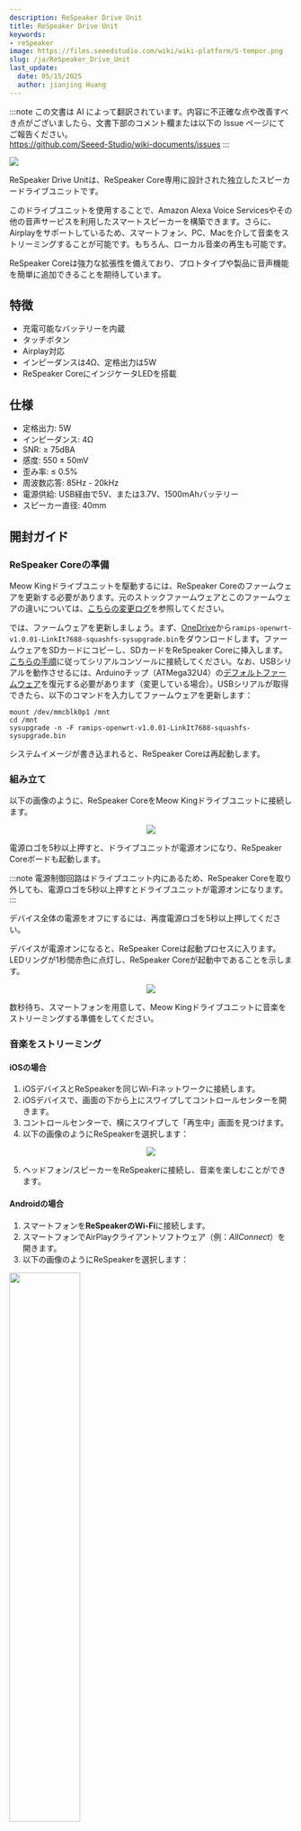 ```yaml
---
description: ReSpeaker Drive Unit
title: ReSpeaker Drive Unit
keywords:
- reSpeaker
image: https://files.seeedstudio.com/wiki/wiki-platform/S-tempor.png
slug: /ja/ReSpeaker_Drive_Unit
last_update:
  date: 05/15/2025
  author: jianjing Huang
---
```

:::note
この文書は AI によって翻訳されています。内容に不正確な点や改善すべき点がございましたら、文書下部のコメント欄または以下の Issue ページにてご報告ください。  
https://github.com/Seeed-Studio/wiki-documents/issues
:::

![](https://files.seeedstudio.com/wiki/ReSpeaker_Drive_Unit/img/Meow_King_Drive_Unit.jpg)

ReSpeaker Drive Unitは、ReSpeaker Core専用に設計された独立したスピーカードライブユニットです。

このドライブユニットを使用することで、Amazon Alexa Voice Servicesやその他の音声サービスを利用したスマートスピーカーを構築できます。さらに、Airplayをサポートしているため、スマートフォン、PC、Macを介して音楽をストリーミングすることが可能です。もちろん、ローカル音楽の再生も可能です。

ReSpeaker Coreは強力な拡張性を備えており、プロトタイプや製品に音声機能を簡単に追加できることを期待しています。

## 特徴

- 充電可能なバッテリーを内蔵
- タッチボタン
- Airplay対応
- インピーダンスは4Ω、定格出力は5W
- ReSpeaker CoreにインジケータLEDを搭載

## 仕様

- 定格出力: 5W
- インピーダンス: 4Ω
- SNR: ≥ 75dBA
- 感度: 550 ± 50mV
- 歪み率: ≤ 0.5%
- 周波数応答: 85Hz - 20kHz
- 電源供給: USB経由で5V、または3.7V、1500mAhバッテリー
- スピーカー直径: 40mm

## 開封ガイド

### ReSpeaker Coreの準備

Meow Kingドライブユニットを駆動するには、ReSpeaker Coreのファームウェアを更新する必要があります。元のストックファームウェアとこのファームウェアの違いについては、[こちらの変更ログ](https://onedrive.live.com/?authkey=%21AKD3ZD6g0DE2M9E&cid=5219529519B9B6A1&id=5219529519B9B6A1%21720&parId=5219529519B9B6A1%21721&o=OneUp)を参照してください。

では、ファームウェアを更新しましょう。まず、[OneDrive](https://1drv.ms/f/s!AqG2uRmVUhlShUyg92Q-oNAxNjPR)から`ramips-openwrt-v1.0.01-LinkIt7688-squashfs-sysupgrade.bin`をダウンロードします。ファームウェアをSDカードにコピーし、SDカードをReSpeaker Coreに挿入します。[こちらの手順](https://wiki.seeedstudio.com/ja/ReSpeaker_Core/#2-connect-to-serial-console)に従ってシリアルコンソールに接続してください。なお、USBシリアルを動作させるには、Arduinoチップ（ATMega32U4）の[デフォルトファームウェア](https://files.seeedstudio.com/wiki/ReSpeaker_Drive_Unit/res/respeaker_arduino_library/examples/pixels_pattern/pixels_pattern.ino)を復元する必要があります（変更している場合）。USBシリアルが取得できたら、以下のコマンドを入力してファームウェアを更新します：

```shell
mount /dev/mmcblk0p1 /mnt
cd /mnt
sysupgrade -n -F ramips-openwrt-v1.0.01-LinkIt7688-squashfs-sysupgrade.bin
```

システムイメージが書き込まれると、ReSpeaker Coreは再起動します。

### 組み立て

以下の画像のように、ReSpeaker CoreをMeow Kingドライブユニットに接続します。

<div align="center"><img width={1000} src="https://files.seeedstudio.com/wiki/ReSpeaker_Drive_Unit/img/mk_1.jpg" /></div>

電源ロゴを5秒以上押すと、ドライブユニットが電源オンになり、ReSpeaker Coreボードも起動します。

:::note
電源制御回路はドライブユニット内にあるため、ReSpeaker Coreを取り外しても、電源ロゴを5秒以上押すとドライブユニットが電源オンになります。
:::

デバイス全体の電源をオフにするには、再度電源ロゴを5秒以上押してください。

デバイスが電源オンになると、ReSpeaker Coreは起動プロセスに入ります。LEDリングが1秒間赤色に点灯し、ReSpeaker Coreが起動中であることを示します。

<div align="center"><img width={1000} src="https://files.seeedstudio.com/wiki/ReSpeaker_Drive_Unit/img/mk_2.jpg" /></div>

数秒待ち、スマートフォンを用意して、Meow Kingドライブユニットに音楽をストリーミングする準備をしてください。

### 音楽をストリーミング

#### iOSの場合

1. iOSデバイスとReSpeakerを同じWi-Fiネットワークに接続します。
2. iOSデバイスで、画面の下から上にスワイプしてコントロールセンターを開きます。
3. コントロールセンターで、横にスワイプして「再生中」画面を見つけます。
4. 以下の画像のようにReSpeakerを選択します：

<div align="center"><img width="{500}" src="https://files.seeedstudio.com/wiki/ReSpeaker_Drive_Unit/img/airplay.png" /></div>

5. ヘッドフォン/スピーカーをReSpeakerに接続し、音楽を楽しむことができます。

#### Androidの場合

1. スマートフォンを**ReSpeakerのWi-Fi**に接続します。
2. スマートフォンでAirPlayクライアントソフトウェア（例：*AllConnect*）を開きます。
3. 以下の画像のようにReSpeakerを選択します：

<div className="text-center">
  <img src="https://files.seeedstudio.com/wiki/ReSpeaker_Drive_Unit/img/dlna.png" width="50%" height="50%" />
</div>

4. ヘッドフォン/スピーカーをReSpeakerに接続し、音楽を楽しむことができます。

:::note
再生後に音が聞こえない場合は、プレーヤーアプリケーションの音量を上げてみてください。
:::

## 技術サポートと製品ディスカッション

弊社製品をお選びいただきありがとうございます！製品の使用体験がスムーズになるよう、さまざまなサポートを提供しています。異なる好みやニーズに対応するため、いくつかのコミュニケーションチャネルを用意しています。

<div class="button_tech_support_container">
<a href="https://forum.seeedstudio.com/" class="button_forum"></a> 
<a href="https://www.seeedstudio.com/contacts" class="button_email"></a>
</div>

<div class="button_tech_support_container">
<a href="https://discord.gg/eWkprNDMU7" class="button_discord"></a> 
<a href="https://github.com/Seeed-Studio/wiki-documents/discussions/69" class="button_discussion"></a>
</div>